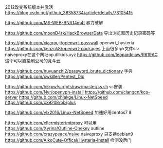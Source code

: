 2012改变系统版本并激活
https://blog.csdn.net/github_38358734/article/details/73105415

https://github.com/MS-WEB-BN/t14m4t 暴力破解

https://github.com/moonD4rk/HackBrowserData 导出浏览器历史记录密码等

https://github.com/xiaorouji/openwrt-passwall     openwrt_hysteria
https://github.com/kenzok8/openwrt-packages  上面很多ipk文件ssr naiveproxy在这个网址op.dllkids.xyz
https://github.com/leopardciaw/R619AC  这个可以直接刷公司的竞斗云


https://github.com/huyuanzhi2/password_brute_dictionary 字典
https://github.com/cwkiller/Pentest_Dic

https://github.com/hijkpw/scripts/raw/master/ss.sh ss安装
https://github.com/Nyr/openvpn-install
https://github.com/clangcn/kcp-server
https://github.com/chiakge/Linux-NetSpeed
https://github.com/cx9208/bbrplus

https://github.com/ylx2016/Linux-NetSpeed 加速好用centos7 8


https://github.com/ellermister/mtproxy         可以用
https://github.com/Xyrina/Outline-Onekey        outline
https://github.com/crazypeace/naive                  naiveproxy  只支持debian9
https://github.com/AikoCute-Offical/Hysteria-Install     检测没后门

